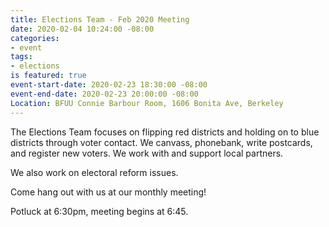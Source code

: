 ```yaml
---
title: Elections Team - Feb 2020 Meeting
date: 2020-02-04 10:24:00 -08:00
categories:
- event
tags:
- elections
is featured: true
event-start-date: 2020-02-23 18:30:00 -08:00
event-end-date: 2020-02-23 20:00:00 -08:00
Location: BFUU Connie Barbour Room, 1606 Bonita Ave, Berkeley
---
```


The Elections Team focuses on flipping red districts and holding on to blue districts through voter contact. We canvass, phonebank, write postcards, and register new voters. We work with and support local partners.

We also work on electoral reform issues.

Come hang out with us at our monthly meeting!

Potluck at 6:30pm, meeting begins at 6:45.